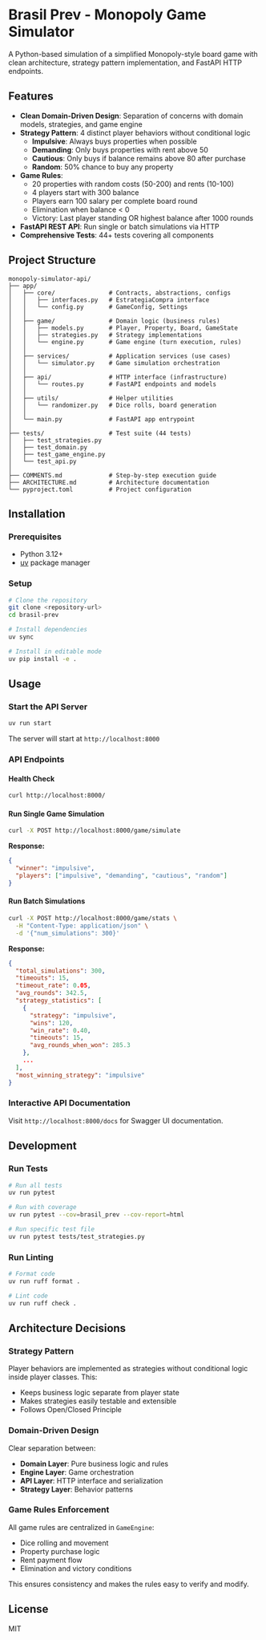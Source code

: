 # Brasil Prev - Monopoly Game Simulator

A Python-based simulation of a simplified Monopoly-style board game with clean architecture, strategy pattern implementation, and FastAPI HTTP endpoints.

## Features

- **Clean Domain-Driven Design**: Separation of concerns with domain models, strategies, and game engine
- **Strategy Pattern**: 4 distinct player behaviors without conditional logic
  - **Impulsive**: Always buys properties when possible
  - **Demanding**: Only buys properties with rent above 50
  - **Cautious**: Only buys if balance remains above 80 after purchase
  - **Random**: 50% chance to buy any property
- **Game Rules**:
  - 20 properties with random costs (50-200) and rents (10-100)
  - 4 players start with 300 balance
  - Players earn 100 salary per complete board round
  - Elimination when balance < 0
  - Victory: Last player standing OR highest balance after 1000 rounds
- **FastAPI REST API**: Run single or batch simulations via HTTP
- **Comprehensive Tests**: 44+ tests covering all components

## Project Structure

```
monopoly-simulator-api/
├── app/
│   ├── core/               # Contracts, abstractions, configs
│   │   ├── interfaces.py   # EstrategiaCompra interface
│   │   └── config.py       # GameConfig, Settings
│   │
│   ├── game/               # Domain logic (business rules)
│   │   ├── models.py       # Player, Property, Board, GameState
│   │   ├── strategies.py   # Strategy implementations
│   │   └── engine.py       # Game engine (turn execution, rules)
│   │
│   ├── services/           # Application services (use cases)
│   │   └── simulator.py    # Game simulation orchestration
│   │
│   ├── api/                # HTTP interface (infrastructure)
│   │   └── routes.py       # FastAPI endpoints and models
│   │
│   ├── utils/              # Helper utilities
│   │   └── randomizer.py   # Dice rolls, board generation
│   │
│   └── main.py             # FastAPI app entrypoint
│
├── tests/                  # Test suite (44 tests)
│   ├── test_strategies.py
│   ├── test_domain.py
│   ├── test_game_engine.py
│   └── test_api.py
│
├── COMMENTS.md             # Step-by-step execution guide
├── ARCHITECTURE.md         # Architecture documentation
└── pyproject.toml          # Project configuration
```

## Installation

### Prerequisites

- Python 3.12+
- [uv](https://github.com/astral-sh/uv) package manager

### Setup

```bash
# Clone the repository
git clone <repository-url>
cd brasil-prev

# Install dependencies
uv sync

# Install in editable mode
uv pip install -e .
```

## Usage

### Start the API Server

```bash
uv run start
```

The server will start at `http://localhost:8000`

### API Endpoints

#### Health Check
```bash
curl http://localhost:8000/
```

#### Run Single Game Simulation
```bash
curl -X POST http://localhost:8000/game/simulate
```

**Response:**
```json
{
  "winner": "impulsive",
  "players": ["impulsive", "demanding", "cautious", "random"]
}
```

#### Run Batch Simulations
```bash
curl -X POST http://localhost:8000/game/stats \
  -H "Content-Type: application/json" \
  -d '{"num_simulations": 300}'
```

**Response:**
```json
{
  "total_simulations": 300,
  "timeouts": 15,
  "timeout_rate": 0.05,
  "avg_rounds": 342.5,
  "strategy_statistics": [
    {
      "strategy": "impulsive",
      "wins": 120,
      "win_rate": 0.40,
      "timeouts": 15,
      "avg_rounds_when_won": 285.3
    },
    ...
  ],
  "most_winning_strategy": "impulsive"
}
```

### Interactive API Documentation

Visit `http://localhost:8000/docs` for Swagger UI documentation.

## Development

### Run Tests

```bash
# Run all tests
uv run pytest

# Run with coverage
uv run pytest --cov=brasil_prev --cov-report=html

# Run specific test file
uv run pytest tests/test_strategies.py
```

### Run Linting

```bash
# Format code
uv run ruff format .

# Lint code
uv run ruff check .
```

## Architecture Decisions

### Strategy Pattern
Player behaviors are implemented as strategies without conditional logic inside player classes. This:
- Keeps business logic separate from player state
- Makes strategies easily testable and extensible
- Follows Open/Closed Principle

### Domain-Driven Design
Clear separation between:
- **Domain Layer**: Pure business logic and rules
- **Engine Layer**: Game orchestration
- **API Layer**: HTTP interface and serialization
- **Strategy Layer**: Behavior patterns

### Game Rules Enforcement
All game rules are centralized in `GameEngine`:
- Dice rolling and movement
- Property purchase logic
- Rent payment flow
- Elimination and victory conditions

This ensures consistency and makes the rules easy to verify and modify.

## License

MIT
